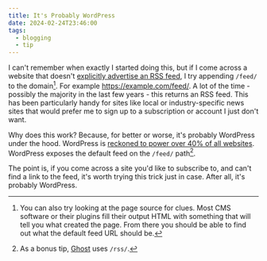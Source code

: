 ```yaml
---
title: It's Probably WordPress
date: 2024-02-24T23:46:00
tags:
  - blogging
  - tip
---
```


I can't remember when exactly I started doing this, but if I come across a website that doesn't [explicitly advertise an RSS feed](https://rknight.me/blog/please-expose-your-rss/), I try appending `/feed/` to the domain[^1]. For example https://example.com/feed/. A lot of the time - possibly the majority in the last few years - this returns an RSS feed. This has been particularly handy for sites like local or industry-specific news sites that would prefer me to sign up to a subscription or account I just don't want.

Why does this work? Because, for better or worse, it's probably WordPress under the hood. WordPress is [reckoned to power over 40% of all websites](https://w3techs.com/technologies/details/cm-wordpress). WordPress exposes the default feed on the `/feed/` path[^2].

The point is, if you come across a site you'd like to subscribe to, and can't find a link to the feed, it's worth trying this trick just in case. After all, it's probably WordPress.

[^1]: You can also try looking at the page source for clues. Most CMS software or their plugins fill their output HTML with something that will tell you what created the page. From there you should be able to find out what the default feed URL should be.
[^2]: As a bonus tip, [Ghost](https://ghost.org/) uses `/rss/`.
